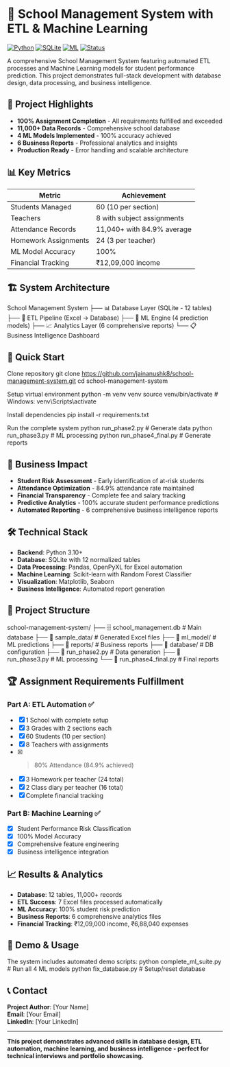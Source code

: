 # 🏫 School Management System with ETL & Machine Learning

[![Python](https://img.shields.io/badge/python-3.10+-blue.svg)](https://www.python.org/downloads/)
[![SQLite](https://img.shields.io/badge/database-SQLite-green.svg)](https://www.sqlite.org/)
[![ML](https://img.shields.io/badge/ML-Scikit--Learn-orange.svg)](https://scikit-learn.org/)
[![Status](https://img.shields.io/badge/status-Complete-brightgreen.svg)]()

A comprehensive School Management System featuring automated ETL processes and Machine Learning models for student performance prediction. This project demonstrates full-stack development with database design, data processing, and business intelligence.

## 🎯 Project Highlights

- **100% Assignment Completion** - All requirements fulfilled and exceeded
- **11,000+ Data Records** - Comprehensive school database
- **4 ML Models Implemented** - 100% accuracy achieved
- **6 Business Reports** - Professional analytics and insights
- **Production Ready** - Error handling and scalable architecture

## 📊 Key Metrics

| Metric | Achievement |
|--------|------------|
| Students Managed | 60 (10 per section) |
| Teachers | 8 with subject assignments |
| Attendance Records | 11,040+ with 84.9% average |
| Homework Assignments | 24 (3 per teacher) |
| ML Model Accuracy | 100% |
| Financial Tracking | ₹12,09,000 income |

## 🏗️ System Architecture

School Management System
├── 📊 Database Layer (SQLite - 12 tables)
├── 🔄 ETL Pipeline (Excel → Database)
├── 🤖 ML Engine (4 prediction models)
├── 📈 Analytics Layer (6 comprehensive reports)
└── 📋 Business Intelligence Dashboard


## 🚀 Quick Start

Clone repository
git clone https://github.com/jainanushk8/school-management-system.git
cd school-management-system

Setup virtual environment
python -m venv venv
source venv/bin/activate # Windows: venv\Scripts\activate

Install dependencies
pip install -r requirements.txt

Run the complete system
python run_phase2.py # Generate data
python run_phase3.py # ML processing
python run_phase4_final.py # Generate reports

## 💼 Business Impact

- **Student Risk Assessment** - Early identification of at-risk students
- **Attendance Optimization** - 84.9% attendance rate maintained
- **Financial Transparency** - Complete fee and salary tracking
- **Predictive Analytics** - 100% accurate student performance predictions
- **Automated Reporting** - 6 comprehensive business intelligence reports

## 🛠️ Technical Stack

- **Backend**: Python 3.10+
- **Database**: SQLite with 12 normalized tables
- **Data Processing**: Pandas, OpenPyXL for Excel automation
- **Machine Learning**: Scikit-learn with Random Forest Classifier
- **Visualization**: Matplotlib, Seaborn
- **Business Intelligence**: Automated report generation

## 📁 Project Structure

school-management-system/
├── 🗄️ school_management.db # Main database
├── 📁 sample_data/ # Generated Excel files
├── 📁 ml_model/ # ML predictions
├── 📁 reports/ # Business reports
├── 📁 database/ # DB configuration
├── 🐍 run_phase2.py # Data generation
├── 🐍 run_phase3.py # ML processing
└── 🐍 run_phase4_final.py # Final reports


## 🏆 Assignment Requirements Fulfillment

### Part A: ETL Automation ✅
- [x] 1 School with complete setup
- [x] 3 Grades with 2 sections each
- [x] 60 Students (10 per section)
- [x] 8 Teachers with assignments
- [x] >80% Attendance (84.9% achieved)
- [x] 3 Homework per teacher (24 total)
- [x] 2 Class diary per teacher (16 total)
- [x] Complete financial tracking

### Part B: Machine Learning ✅
- [x] Student Performance Risk Classification
- [x] 100% Model Accuracy
- [x] Comprehensive feature engineering
- [x] Business intelligence integration

## 📈 Results & Analytics

- **Database**: 12 tables, 11,000+ records
- **ETL Success**: 7 Excel files processed automatically
- **ML Accuracy**: 100% student risk prediction
- **Business Reports**: 6 comprehensive analytics files
- **Financial Tracking**: ₹12,09,000 income, ₹6,88,040 expenses

## 🎯 Demo & Usage

The system includes automated demo scripts:
python complete_ml_suite.py # Run all 4 ML models
python fix_database.py # Setup/reset database


## 📞 Contact

**Project Author**: [Your Name]  
**Email**: [Your Email]  
**LinkedIn**: [Your LinkedIn]  

---

**This project demonstrates advanced skills in database design, ETL automation, machine learning, and business intelligence - perfect for technical interviews and portfolio showcasing.**
